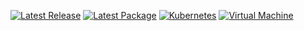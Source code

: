 [![Latest Release](https://badgen.net/badge/Release/3.1/orange)](https://github.com/rgeerkens/Documentation/releases)
[![Latest Package](https://badgen.net/badge/Image/3.0/green)](https://github.com/rgeerkens/Documentation/releases)
[![Kubernetes](https://badgen.net/badge/Platform/Kubernetes/blue)](https://github.com/rgeerkens/Documentation/releases)
[![Virtual Machine](https://badgen.net/badge/Platform/Virtual%20Machine/yellow)](https://github.com/rgeerkens/Documentation/releases)